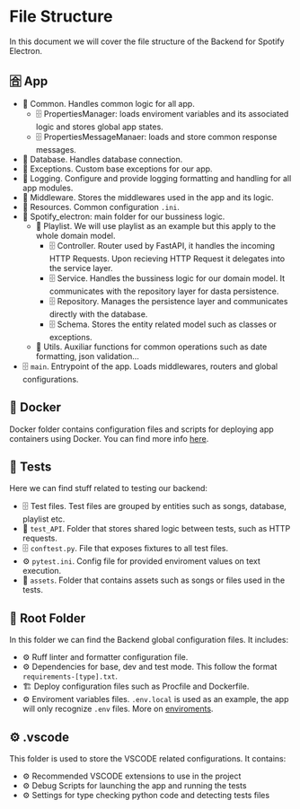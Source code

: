 # File Structure

In this document we will cover the file structure of the Backend for Spotify Electron.

## 🈴 App

- 📁 Common. Handles common logic for all app.
  - 🗄 PropertiesManager: loads enviroment variables and its associated logic and stores global app states.
  - 🗄 PropertiesMessageManaer: loads and store common response messages.
- 📁 Database. Handles database connection.
- 📁 Exceptions. Custom base exceptions for our app.
- 📁 Logging. Configure and provide logging formatting and handling for all app modules.
- 📁 Middleware. Stores the middlewares used in the app and its logic.
- 📁 Resources. Common configuration `.ini`.
- 📁 Spotify_electron: main folder for our bussiness logic.
  - 📁 Playlist. We will use playlist as an example but this apply to the whole domain model.
    - 🗄 Controller. Router used by FastAPI, it handles the incoming HTTP Requests. Upon recieving HTTP Request it delegates into the service layer.
    - 🗄 Service. Handles the bussiness logic for our domain model. It communicates with the repository layer for dasta persistence.
    - 🗄 Repository. Manages the persistence layer and communicates directly with the database.
    - 🗄 Schema. Stores the entity related model such as classes or exceptions.
  - 📁 Utils. Auxiliar functions for common operations such as date formatting, json validation...
- 🗄 `main`. Entrypoint of the app. Loads middlewares, routers and global configurations.

## 🐳 Docker

Docker folder contains configuration files and scripts for deploying app containers using Docker.
You can find more info [here](Docker.md).

## 🧪 Tests

Here we can find stuff related to testing our backend:

- 🗄 Test files. Test files are grouped by entities such as songs, database, playlist etc.
- 📁 `test_API`. Folder that stores shared logic between tests, such as HTTP requests.
- 🗄 `conftest.py`. File that exposes fixtures to all test files.
- ⚙ `pytest.ini`. Config file for provided enviroment values on text execution.
- 📁 `assets`. Folder that contains assets such as songs or files used in the tests.

## 🌳 Root Folder

In this folder we can find the Backend global configuration files. It includes:

- ⚙ Ruff linter and formatter configuration file.
- ⚙ Dependencies for base, dev and test mode. This follow the format `requirements-[type].txt`.
- 🏗 Deploy configuration files such as Procfile and Dockerfile.
- ⚙ Enviroment variables files. `.env.local` is used as an example, the app will only recognize `.env` files. More on [enviroments](Enviroment.md).

## ⚙ .vscode

This folder is used to store the VSCODE related configurations. It contains:

- ⚙ Recommended VSCODE extensions to use in the project
- ⚙ Debug Scripts for launching the app and running the tests
- ⚙ Settings for type checking python code and detecting tests files
